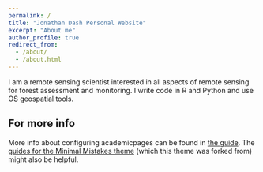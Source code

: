 ```yaml
---
permalink: /
title: "Jonathan Dash Personal Website"
excerpt: "About me"
author_profile: true
redirect_from: 
  - /about/
  - /about.html
---
```


I am a remote sensing scientist interested in all aspects of remote sensing for forest assessment and monitoring. I write code in R and Python and use OS geospatial tools. 



For more info
------
More info about configuring academicpages can be found in [the guide](https://academicpages.github.io/markdown/). The [guides for the Minimal Mistakes theme](https://mmistakes.github.io/minimal-mistakes/docs/configuration/) (which this theme was forked from) might also be helpful.
